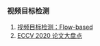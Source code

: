 ### 视频目标检测
1. [视频目标检测：Flow-based](https://zhuanlan.zhihu.com/p/66283064)
2. [ECCV 2020 论文大盘点](https://zhuanlan.zhihu.com/p/258790731)

